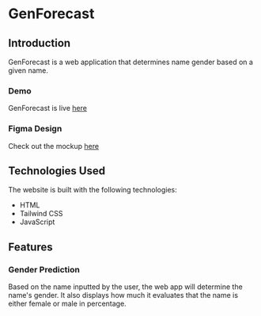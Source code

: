 # GenForecast
## Introduction
GenForecast is a web application that determines name gender based on a given name.

### Demo
GenForecast is live [here](https://naveraraycia.github.io/GenForecast/)

### Figma Design
Check out the mockup [here](https://www.figma.com/file/OI28fXPO7c2Nd8qj7yjHtN/GenForecast---mini-JS-app?type=design&node-id=0-1&mode=design&t=fzT5UVJoZUu8BcGe-0)

## Technologies Used
The website is built with the following technologies:
- HTML
- Tailwind CSS
- JavaScript

## Features
### Gender Prediction
Based on the name inputted by the user, the web app will determine the name's gender. It also displays how much it evaluates that the name is either female or male in percentage.
